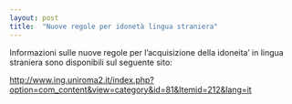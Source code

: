 ```yaml
---
layout: post
title:  "Nuove regole per idonetà lingua straniera"
---
```


Informazioni sulle nuove regole per l’acquisizione della idoneita’ in lingua straniera sono disponibili sul seguente sito:

<http://www.ing.uniroma2.it/index.php?option=com_content&view=category&id=81&Itemid=212&lang=it>
